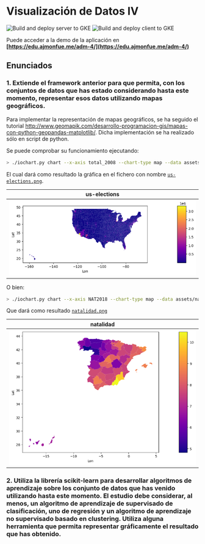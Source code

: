 # Visualización de Datos IV
![Build and deploy server to GKE](https://github.com/DiDream/adm-visualizacion-datos-iv/workflows/Build%20and%20deploy%20server%20to%20GKE/badge.svg)
![Build and deploy client to GKE](https://github.com/DiDream/adm-visualizacion-datos-iv/workflows/Build%20and%20deploy%20client%20to%20GKE/badge.svg)

Puede acceder a la demo de la aplicación en **[https://edu.ajmonfue.me/adm-4/](https://edu.ajmonfue.me/adm-4/)**

## Enunciados
### 1. Extiende el framework anterior para que permita, con los conjuntos de datos que has estado considerando hasta este momento, representar esos datos utilizando mapas geográficos.
Para implementar la representación de mapas geográficos, se ha seguido el tutorial http://www.geomapik.com/desarrollo-programacion-gis/mapas-con-python-geopandas-matplotlib/. Dicha implementación se ha realizado sólo en script de python.

Se puede comprobar su funcionamiento ejecutando:
```bash
> ./iochart.py chart --x-axis total_2008 --chart-type map --data assets/us-elections.geojson --chart-file-name us-elections
```
El cual dará como resultado la gráfica en el fichero con nombre [`us-elections.png`](assets/us-elections.png).

| us-elections |
| --- |
| ![us-elections](assets/us-elections.png) |

O bien:
```bash
> ./iochart.py chart --x-axis NAT2018 --chart-type map --data assets/natalidad.geojson --chart-file-name natalidad
```
Que dará como resultado [`natalidad.png`](assets/natalidad.png)

| natalidad |
| --- |
| ![natalidad](assets/natalidad.png) |


### 2. Utiliza la librería scikit-learn para desarrollar algoritmos de aprendizaje sobre los conjunto de datos que has venido utilizando hasta este momento. El estudio debe considerar, al menos, un algoritmo de aprendizaje de supervisado de clasificación, uno de regresión y un algoritmo de aprendizaje no supervisado basado en clustering. Utiliza alguna herramienta que permita representar gráficamente el resultado que has obtenido.